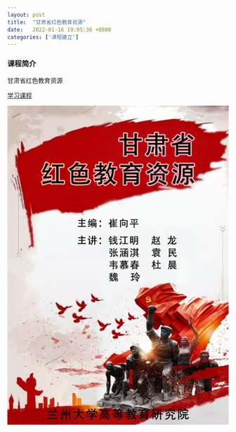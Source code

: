 ```yaml
---
layout: post
title:  "甘肃省红色教育资源"
date:   2022-01-16 19:05:36 +0800
categories: ['课程建立']
---
```


### 课程简介
甘肃省红色教育资源

[学习课程](https://www.yuque.com/books/share/30164ee6-d8c8-41cb-86dc-bd02df838aba)

[![Android AsyncTask Activity 课程](/images/book-thumb/Educational-Resources-of-gansu2.png)](https://www.yuque.com/books/share/30164ee6-d8c8-41cb-86dc-bd02df838aba)
